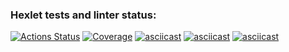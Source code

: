 ### Hexlet tests and linter status:
[![Actions Status](https://github.com/gabrvp/php-project-48/actions/workflows/hexlet-check.yml/badge.svg)](https://github.com/gabrvp/php-project-48/actions)
[![Coverage](https://sonarcloud.io/api/project_badges/measure?project=gabrvp_php-project-48&metric=coverage)](https://sonarcloud.io/summary/new_code?id=gabrvp_php-project-48)
[![asciicast](https://asciinema.org/a/724663.svg)](https://asciinema.org/a/724663)
[![asciicast](https://asciinema.org/a/0ZH99fM6rvaFHzzXWCobJF7Zz.svg)](https://asciinema.org/a/0ZH99fM6rvaFHzzXWCobJF7Zz)
[![asciicast](https://asciinema.org/a/gluHsIN4X3PKUvomfAmpTVtyt.svg)](https://asciinema.org/a/gluHsIN4X3PKUvomfAmpTVtyt)
